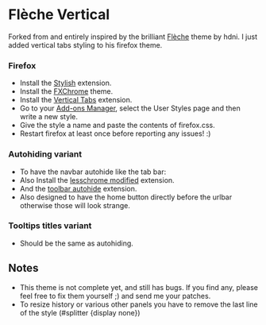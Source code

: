 # Flèche Vertical
Forked from and entirely inspired by the brilliant [Flèche](https://github.com/hdni/Fleche) theme by hdni. 
I just added vertical tabs styling to his firefox theme.

### Firefox
* Install the [Stylish](https://addons.mozilla.org/en-US/firefox/addon/stylish/) extension.
* Install the [FXChrome](https://addons.mozilla.org/en-US/firefox/addon/fxchrome/) theme.
* Install the [Vertical Tabs](https://addons.mozilla.org/en-us/firefox/addon/vertical-tabs/) extension.
* Go to your [Add-ons Manager](about:addons), select the User Styles page and then write a new style.
* Give the style a name and paste the contents of firefox.css.
* Restart firefox at least once before reporting any issues! :)

### Autohiding variant
* To have the navbar autohide like the tab bar: 
* Also Install the [lesschrome modified](https://addons.mozilla.org/en-US/firefox/addon/lesschrome-modified/) extension.
* And the [toolbar autohide](https://addons.mozilla.org/en-US/firefox/addon/fullscreen-toolbar-hover) extension.
* Also designed to have the home button directly before the urlbar otherwise those will look strange.

### Tooltips titles variant
* Should be the same as autohiding.

## Notes
* This theme is not complete yet, and still has bugs. If you find any, please feel free to fix them yourself ;) and send me your patches.
* To resize history or various other panels you have to remove the last line of the style (#splitter {display none}) 

